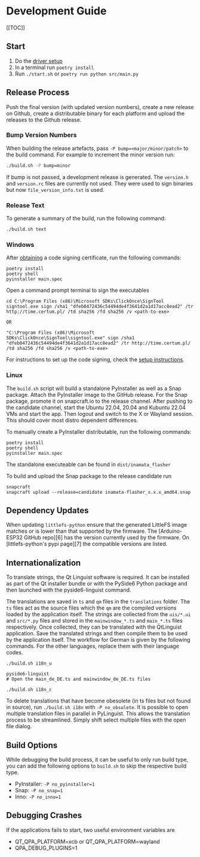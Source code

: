 # Development Guide

[[TOC]]

## Start

1. Do the [driver setup](#driver-setup-instructions)
2. In a terminal run `poetry install`
3. Run `./start.sh` or `poetry run python src/main.py`

## Release Process

Push the final version (with updated version numbers), create a new release on Github, create a distributable binary for each platform and upload the releases to the Github release.

### Bump Version Numbers

When building the release artefacts, pass `-P bump=<major/minor/patch>` to the build command. For example to increment the minor version run:

```sh
./build.sh -P bump=minor
```

If bump is not passed, a development release is generated. The `version.h` and `version.rc` files are currently not used. They were used to sign binaries but now `file_version_info.txt` is used.

### Release Text

To generate a summary of the build, run the following command:

```sh
./build.sh text
```

### Windows

After [obtaining](https://comodosslstore.com/codesigning.aspx) a code signing certificate, run the following commands:

    poetry install
    poetry shell
    pyinstaller main.spec

Open a command prompt terminal to sign the executables

    cd C:\Program Files (x86)\Microsoft SDKs\ClickOnce\SignTool
    signtool.exe sign /sha1 "dfeb0472436c54494de4f3641d2a1d17acc8ead2" /tr http://time.certum.pl/ /td sha256 /fd sha256 /v <path-to-exe>

    OR

    "C:\Program Files (x86)\Microsoft SDKs\ClickOnce\SignTool\signtool.exe" sign /sha1 "dfeb0472436c54494de4f3641d2a1d17acc8ead2" /tr http://time.certum.pl/ /td sha256 /fd sha256 /v <path-to-exe>

For instructions to set up the code signing, check the [setup instructions](https://www.files.certum.eu/documents/manual_en/Signing_with_the_use_of_jarsigner_tool_and_signtool.pdf).

### Linux

The `build.sh` script will build a standalone PyInstaller as well as a Snap package. Attach the PyInstaller image to the GitHub release. For the Snap package, promote it on snapcraft.io to the release channel. After pushing to the candidate channel, start the Ubuntu 22.04, 20.04 and Kubuntu 22.04 VMs and start the app. Then logout and switch to the X or Wayland session. This should cover most distro dependent differences.

To manually create a PyInstaller distributable, run the following commands:

    poetry install
    poetry shell
    pyinstaller main.spec

The standalone executeable can be found in `dist/inamata_flasher`

To build and upload the Snap package to the release candidate run

    snapcraft
    snapcraft upload --release=candidate inamata-flasher_x.x.x_amd64.snap

## Dependency Updates

When updating `littlefs-python` ensure that the generated LittleFS image matches or is lower than that supported by the firmware. The [Arduino-ESP32 GitHub repo][6] has the version currently used by the firmware. On [littlefs-python's pypi page][7] the compatible versions are listed.

## Internationalization

To translate strings, the Qt Linguist software is required. It can be installed as part of the Qt installer bundle or with the PySide6 Python package and then launched with the pyside6-linguist command.

The translations are saved in `ts` and `qm` files in the `translations` folder. The `ts` files act as the source files which the `qm` are the compiled versions loaded by the application itself. The strings are collected from the `uis/*.ui` and `src/*.py` files and stored in the `mainwindow_*.ts` and `main_*.ts` files respectively. Once collected, they can be translated with the QtLinguist application. Save the translated strings and then compile them to be used by the application itself. The workflow for German is given by the following commands. For the other languages, replace them with their language codes.

    ./build.sh i18n_u
    
    pyside6-linguist
    # Open the main_de_DE.ts and mainwindow_de_DE.ts files
    
    ./build.sh i18n_c

To delete translations that have become obesolete (in ts files but not found in source), run `./build.sh i18n` with `-P no_obsolete`. It is possible to open multiple translation files in parallel in PyLinguist. This allows the translation process to be streamlined. Simply shift select multiple files with the open file dialog.

## Build Options

While debugging the build process, it can be useful to only run build type, you can add the following options to `build.sh` to skip the respective build type.

- PyInstaller: `-P no_pyinstaller=1`
- Snap: `-P no_snap=1`
- Inno: `-P no_inno=1`

## Debugging Crashes

If the applications fails to start, two useful environment variables are

- QT_QPA_PLATFORM=xcb or QT_QPA_PLATFORM=wayland
- QPA_DEBUG_PLUGINS=1
